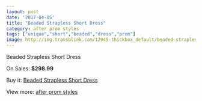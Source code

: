 ```yaml
---
layout: post
date: '2017-04-05'
title: "Beaded Strapless Short Dress"
category: after prom styles
tags: ["unique","short","beaded","dress","prom"]
image: http://img.transblink.com/12945-thickbox_default/beaded-strapless-short-dress.jpg
---
```

Beaded Strapless Short Dress

On Sales: **$298.99**
<a href="https://www.transblink.com/en/after-prom-styles/4171-beaded-strapless-short-dress.html"><amp-img layout="responsive" width="600" height="600" src="//img.transblink.com/12945-thickbox_default/beaded-strapless-short-dress.jpg" alt="Beaded Strapless Short Dress 0" /></a>
<a href="https://www.transblink.com/en/after-prom-styles/4171-beaded-strapless-short-dress.html"><amp-img layout="responsive" width="600" height="600" src="//img.transblink.com/12949-thickbox_default/beaded-strapless-short-dress.jpg" alt="Beaded Strapless Short Dress 1" /></a>
<a href="https://www.transblink.com/en/after-prom-styles/4171-beaded-strapless-short-dress.html"><amp-img layout="responsive" width="600" height="600" src="//img.transblink.com/12948-thickbox_default/beaded-strapless-short-dress.jpg" alt="Beaded Strapless Short Dress 2" /></a>
<a href="https://www.transblink.com/en/after-prom-styles/4171-beaded-strapless-short-dress.html"><amp-img layout="responsive" width="600" height="600" src="//img.transblink.com/12947-thickbox_default/beaded-strapless-short-dress.jpg" alt="Beaded Strapless Short Dress 3" /></a>
<a href="https://www.transblink.com/en/after-prom-styles/4171-beaded-strapless-short-dress.html"><amp-img layout="responsive" width="600" height="600" src="//img.transblink.com/12946-thickbox_default/beaded-strapless-short-dress.jpg" alt="Beaded Strapless Short Dress 4" /></a>

Buy it: [Beaded Strapless Short Dress](https://www.transblink.com/en/after-prom-styles/4171-beaded-strapless-short-dress.html "Beaded Strapless Short Dress")

View more: [after prom styles](https://www.transblink.com/en/55-after-prom-styles "after prom styles")